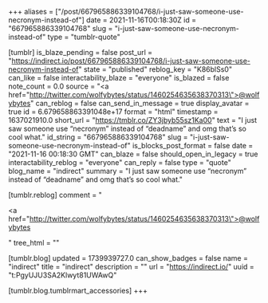 +++
aliases = ["/post/667965886339104768/i-just-saw-someone-use-necronym-instead-of"]
date = 2021-11-16T00:18:30Z
id = "667965886339104768"
slug = "i-just-saw-someone-use-necronym-instead-of"
type = "tumblr-quote"

[tumblr]
is_blaze_pending = false
post_url = "https://indirect.io/post/667965886339104768/i-just-saw-someone-use-necronym-instead-of"
state = "published"
reblog_key = "K86blSs0"
can_like = false
interactability_blaze = "everyone"
is_blazed = false
note_count = 0.0
source = "<a href=\"http://twitter.com/wolfybytes/status/1460254635638370313\">@wolfybytes</a>"
can_reblog = false
can_send_in_message = true
display_avatar = true
id = 6.679658863391048e+17
format = "html"
timestamp = 1637021910.0
short_url = "https://tmblr.co/ZY3jbyb55sz1Ka00"
text = "I just saw someone use &ldquo;necronym&rdquo; instead of &ldquo;deadname&rdquo; and omg that&rsquo;s so cool what."
id_string = "667965886339104768"
slug = "i-just-saw-someone-use-necronym-instead-of"
is_blocks_post_format = false
date = "2021-11-16 00:18:30 GMT"
can_blaze = false
should_open_in_legacy = true
interactability_reblog = "everyone"
can_reply = false
type = "quote"
blog_name = "indirect"
summary = "I just saw someone use “necronym” instead of “deadname” and omg that’s so cool what."

[tumblr.reblog]
comment = "<p><a href=\"http://twitter.com/wolfybytes/status/1460254635638370313\">@wolfybytes</a></p>"
tree_html = ""

[tumblr.blog]
updated = 1739939727.0
can_show_badges = false
name = "indirect"
title = "indirect"
description = ""
url = "https://indirect.io/"
uuid = "t:PgyUJU3SA2Klwyt81UWAwQ"

[tumblr.blog.tumblrmart_accessories]
+++
